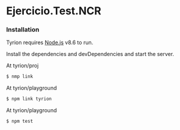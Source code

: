 # Ejercicio.Test.NCR

### Installation

Tyrion requires [Node.js](https://nodejs.org/) v8.6 to run.

Install the dependencies and devDependencies and start the server.

At tyrion/proj
```sh
$ nmp link
```
At tyrion/playground
```sh
$ npm link tyrion
```
At tyrion/playground
```sh
$ npm test
```
